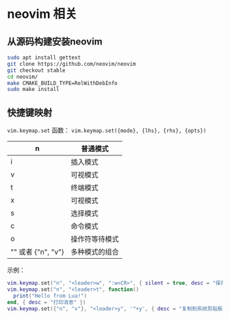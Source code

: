 # neovim 相关

## 从源码构建安装neovim

```bash
sudo apt install gettext
git clone https://github.com/neovim/neovim
git checkout stable
cd neovim/
make CMAKE_BUILD_TYPE=RelWithDebInfo
sudo make install
```

## 快捷键映射

`vim.keymap.set` 函数： `vim.keymap.set({mode}, {lhs}, {rhs}, {opts})`

| n                  | 普通模式       |
| ------------------ | -------------- |
| i                  | 插入模式       |
| v                  | 可视模式       |
| t                  | 终端模式       |
| x                  | 可视模式       |
| s                  | 选择模式       |
| c                  | 命令模式       |
| o                  | 操作符等待模式 |
| "" 或者 {"n", "v"} | 多种模式的组合 |

示例：
```lua
vim.keymap.set("n", "<leader>w", ":w<CR>", { silent = true, desc = "保存文件" })
vim.keymap.set("n", "<leader>t", function()
  print("Hello from Lua!")
end, { desc = "打印消息" })
vim.keymap.set({"n", "v"}, "<leader>y", '"+y', { desc = "复制到系统剪贴板" })
```